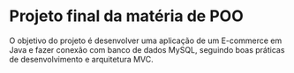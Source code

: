 # Projeto final da matéria de POO

O objetivo do projeto é desenvolver uma aplicação de um E-commerce em Java e fazer conexão com banco de dados MySQL, seguindo boas práticas de desenvolvimento e arquitetura MVC.
